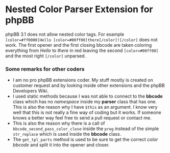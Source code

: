 # Nested Color Parser Extension for phpBB
phpBB 3.1 does not allow nested color tags. For example `[color=#ff0000]Hello [color=#00ff00]there[/color]![/color]` does not work. The first opener and the first closing bbcode are taken coloring everything from *Hello* to *there* in red leaving the second `[color=#00ff00]` and the most right `[/color]` unparsed.


### Some remarks for other coders
* I am no pro phpBB extensions coder. My stuff mostly is created on customer request and by looking inside other extensions and the phpBB Developers Wiki.
* I used static methods because I was not able to connect to the **bbcode** class which has no *namespace* inside my **parser** class that has one. This is also the reason why I have `$this` as an argument. I know very well that this is not really a fine way of coding but it works. If someone knows a better way feel free to send a pull request or contact me.
* This is also the reason why there is a call of `bbcode_second_pass_color_close` inside the `preg` instead of the simple `str_replace` which is used inside the **bbcode** class.
* The `get_tpl_parts` method is used to be sure to get the correct *color bbcode*  and split it into the opener and closer.